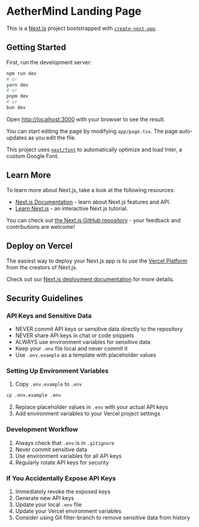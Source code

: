 # AetherMind Landing Page

This is a [Next.js](https://nextjs.org/) project bootstrapped with [`create-next-app`](https://github.com/vercel/next.js/tree/canary/packages/create-next-app).

## Getting Started

First, run the development server:

```bash
npm run dev
# or
yarn dev
# or
pnpm dev
# or
bun dev
```

Open [http://localhost:3000](http://localhost:3000) with your browser to see the result.

You can start editing the page by modifying `app/page.tsx`. The page auto-updates as you edit the file.

This project uses [`next/font`](https://nextjs.org/docs/basic-features/font-optimization) to automatically optimize and load Inter, a custom Google Font.

## Learn More

To learn more about Next.js, take a look at the following resources:

- [Next.js Documentation](https://nextjs.org/docs) - learn about Next.js features and API.
- [Learn Next.js](https://nextjs.org/learn) - an interactive Next.js tutorial.

You can check out [the Next.js GitHub repository](https://github.com/vercel/next.js/) - your feedback and contributions are welcome!

## Deploy on Vercel

The easiest way to deploy your Next.js app is to use the [Vercel Platform](https://vercel.com/new?utm_medium=default-template&filter=next.js&utm_source=create-next-app&utm_campaign=create-next-app-readme) from the creators of Next.js.

Check out our [Next.js deployment documentation](https://nextjs.org/docs/deployment) for more details.

## Security Guidelines

### API Keys and Sensitive Data
- NEVER commit API keys or sensitive data directly to the repository
- NEVER share API keys in chat or code snippets
- ALWAYS use environment variables for sensitive data
- Keep your `.env` file local and never commit it
- Use `.env.example` as a template with placeholder values

### Setting Up Environment Variables
1. Copy `.env.example` to `.env`
```bash
cp .env.example .env
```
2. Replace placeholder values in `.env` with your actual API keys
3. Add environment variables to your Vercel project settings

### Development Workflow
1. Always check that `.env` is in `.gitignore`
2. Never commit sensitive data
3. Use environment variables for all API keys
4. Regularly rotate API keys for security

### If You Accidentally Expose API Keys
1. Immediately revoke the exposed keys
2. Generate new API keys
3. Update your local `.env` file
4. Update your Vercel environment variables
5. Consider using Git filter-branch to remove sensitive data from history
